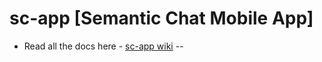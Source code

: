 # sc-app [Semantic Chat Mobile App]

* Read all the docs here - [sc-app wiki](https://github.com/the-purgatory/sc-app/wiki) -- 
